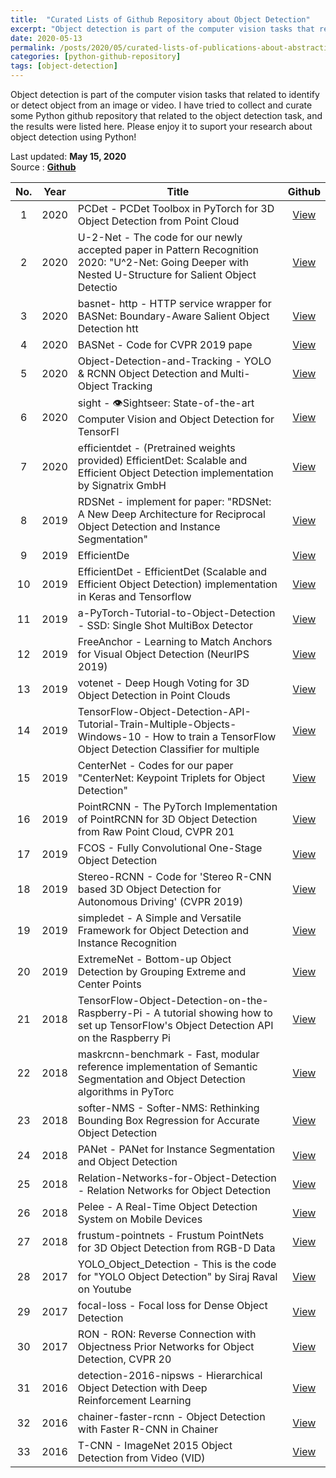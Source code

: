 ```yaml
---
title:  "Curated Lists of Github Repository about Object Detection"
excerpt: "Object detection is part of the computer vision tasks that related to identify or detect object from an image or video. I have tried to collect and curate some Python github repository that related to the object detection task, and the results were listed here. Please enjoy it! "
date: 2020-05-13
permalink: /posts/2020/05/curated-lists-of-publications-about-abstractive-summarization-from-arxiv/
categories: [python-github-repository]
tags: [object-detection]
---
```


Object detection is part of the computer vision tasks that related to identify or detect object from an image or video. I have tried to collect and curate some Python github repository that related to the object detection task, and the results were listed here. Please enjoy it to suport your research about object detection using Python! 

Last updated: **May 15, 2020** <br />
Source      : [**Github**](https://github.com/)

|No.| Year  |  Title | Github   |
|:-:| :---: | ------ | :------: |
|1|2020|PCDet - PCDet Toolbox in PyTorch for 3D Object Detection from Point Cloud| [View](https://github.com/sshaoshuai/PCDet) |
|2|2020|U-2-Net - The code for our newly accepted paper in Pattern Recognition 2020: "U^2-Net: Going Deeper with Nested U-Structure for Salient Object Detectio| [View](https://github.com/NathanUA/U-2-Net) |
|3|2020|basnet- http - HTTP service wrapper for BASNet: Boundary-Aware Salient Object Detection  htt| [View](https://github.com/cyrildiagne/basnet-http) |
|4|2020|BASNet - Code for CVPR 2019 pape| [View](https://github.com/NathanUA/BASNet) |
|5|2020|Object-Detection-and-Tracking - YOLO & RCNN Object Detection and Multi-Object Tracking| [View](https://github.com/yehengchen/Object-Detection-and-Tracking) |
|6|2020|sight - 👁Sightseer: State-of-the-art Computer Vision and Object Detection for TensorFl| [View](https://github.com/rish-16/sight) |
|7|2020|efficientdet - (Pretrained weights provided) EfficientDet: Scalable and Efficient Object Detection implementation by Signatrix GmbH| [View](https://github.com/signatrix/efficientdet) |
|8|2019|RDSNet - implement for paper: "RDSNet: A New Deep Architecture for Reciprocal Object Detection and Instance Segmentation"| [View](https://github.com/wangsr126/RDSNet) |
|9|2019|EfficientDe| [View](https://github.com/toandaominh1997/EfficientDet.Pytorch) |
|10|2019|EfficientDet - EfficientDet (Scalable and Efficient Object Detection) implementation in Keras and Tensorflow| [View](https://github.com/xuannianz/EfficientDet) |
|11|2019|a-PyTorch-Tutorial-to-Object-Detection - SSD: Single Shot MultiBox Detector | [View](https://github.com/sgrvinod/a-PyTorch-Tutorial-to-Object-Detection) |
|12|2019|FreeAnchor - Learning to Match Anchors for Visual Object Detection (NeurIPS 2019)| [View](https://github.com/zhangxiaosong18/FreeAnchor) |
|13|2019|votenet - Deep Hough Voting for 3D Object Detection in Point Clouds| [View](https://github.com/facebookresearch/votenet) |
|14|2019|TensorFlow-Object-Detection-API-Tutorial-Train-Multiple-Objects-Windows-10 - How to train a TensorFlow Object Detection Classifier for multiple | [View](https://github.com/EdjeElectronics/TensorFlow-Object-Detection-API-Tutorial-Train-Multiple-Objects-Windows-10) |
|15|2019|CenterNet - Codes for our paper "CenterNet: Keypoint Triplets for Object Detection"| [View](https://github.com/Duankaiwen/CenterNet) |
|16|2019|PointRCNN - The PyTorch Implementation of PointRCNN for 3D Object Detection from Raw Point Cloud, CVPR 201| [View](https://github.com/sshaoshuai/PointRCNN) |
|17|2019|FCOS - Fully Convolutional One-Stage Object Detection| [View](https://github.com/tianzhi0549/FCOS) |
|18|2019|Stereo-RCNN - Code for 'Stereo R-CNN based 3D Object Detection for Autonomous Driving' (CVPR 2019)| [View](https://github.com/HKUST-Aerial-Robotics/Stereo-RCNN) |
|19|2019|simpledet - A Simple and Versatile Framework for Object Detection and Instance Recognition| [View](https://github.com/TuSimple/simpledet) |
|20|2019|ExtremeNet - Bottom-up Object Detection by Grouping Extreme and Center Points| [View](https://github.com/xingyizhou/ExtremeNet) |
|21|2018|TensorFlow-Object-Detection-on-the-Raspberry-Pi - A tutorial showing how to set up TensorFlow's Object Detection API on the Raspberry Pi| [View](https://github.com/EdjeElectronics/TensorFlow-Object-Detection-on-the-Raspberry-Pi) |
|22|2018|maskrcnn-benchmark - Fast, modular reference implementation of Semantic Segmentation and Object Detection algorithms in PyTorc| [View](https://github.com/facebookresearch/maskrcnn-benchmark) |
|23|2018|softer-NMS - Softer-NMS: Rethinking Bounding Box Regression for Accurate Object Detection| [View](https://github.com/yihui-he/softer-NMS) |
|24|2018|PANet - PANet for Instance Segmentation and Object Detection| [View](https://github.com/ShuLiu1993/PANet) |
|25|2018|Relation-Networks-for-Object-Detection - Relation Networks for Object Detection | [View](https://github.com/msracver/Relation-Networks-for-Object-Detection) |
|26|2018|Pelee - A Real-Time Object Detection System on Mobile Devices| [View](https://github.com/Robert-JunWang/Pelee) |
|27|2018|frustum-pointnets - Frustum PointNets for 3D Object Detection from RGB-D Data| [View](https://github.com/charlesq34/frustum-pointnets) |
|28|2017|YOLO_Object_Detection - This is the code for "YOLO Object Detection" by Siraj Raval on Youtube| [View](https://github.com/llSourcell/YOLO_Object_Detection) |
|29|2017|focal-loss - Focal loss for Dense Object Detection| [View](https://github.com/unsky/focal-loss) |
|30|2017|RON - RON: Reverse Connection with Objectness Prior Networks for Object Detection, CVPR 20| [View](https://github.com/taokong/RON) |
|31|2016|detection-2016-nipsws - Hierarchical Object Detection with Deep Reinforcement Learning| [View](https://github.com/imatge-upc/detection-2016-nipsws) |
|32|2016|chainer-faster-rcnn - Object Detection with Faster R-CNN in Chainer | [View](https://github.com/mitmul/chainer-faster-rcnn) |
|33|2016|T-CNN - ImageNet 2015 Object Detection from Video (VID) | [View](https://github.com/myfavouritekk/T-CNN) |
